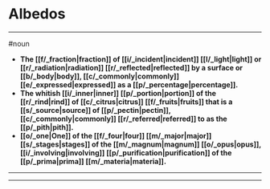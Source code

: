 # Albedos
---
#noun
- **The [[f/_fraction|fraction]] of [[i/_incident|incident]] [[l/_light|light]] or [[r/_radiation|radiation]] [[r/_reflected|reflected]] by a surface or [[b/_body|body]], [[c/_commonly|commonly]] [[e/_expressed|expressed]] as a [[p/_percentage|percentage]].**
- **The whitish [[i/_inner|inner]] [[p/_portion|portion]] of the [[r/_rind|rind]] of [[c/_citrus|citrus]] [[f/_fruits|fruits]] that is a [[s/_source|source]] of [[p/_pectin|pectin]], [[c/_commonly|commonly]] [[r/_referred|referred]] to as the [[p/_pith|pith]].**
- **[[o/_one|One]] of the [[f/_four|four]] [[m/_major|major]] [[s/_stages|stages]] of the [[m/_magnum|magnum]] [[o/_opus|opus]], [[i/_involving|involving]] [[p/_purification|purification]] of the [[p/_prima|prima]] [[m/_materia|materia]].**
---
---
